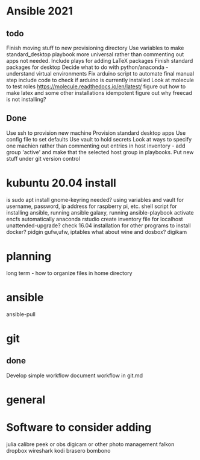 # Ansible 2021

## todo
Finish moving stuff to new provisioning directory
Use variables to make standard_desktop playbook more universal rather than commenting out apps not needed.
Include plays for adding LaTeX packages
Finish standard packages for desktop
Decide what to do with python/anaconda - understand virtual environments
Fix arduino script to automate final manual step
include code to check if arduino is currently installed
Look at molecule to test roles <https://molecule.readthedocs.io/en/latest/>
figure out how to make latex and some other installations idempotent
figure out why freecad is not installing?

## Done
Use ssh to provision new machine
Provision standard desktop apps
Use config file to set defaults
Use vault to hold secrets
Look at ways to specify one machien rather than commenting out entries in host inventory - add group 'active' and make that the selected host group in playbooks.
Put new stuff under git version control

# kubuntu 20.04 install

is sudo apt install gnome-keyring needed?
using variables and vault for username, password, ip address for raspberry pi, etc.
shell script for installing ansible, running ansible galaxy, running ansible-playbook
activate encfs automatically
anaconda
rstudio
create inventory file for localhost
unattended-upgrade?
check 16.04 installation for other programs to install
docker?
pidgin 
gufw,ufw, iptables
what about wine and dosbox?
digikam

# planning

long term - how to organize files in home directory

# ansible

ansible-pull


# git

## done 
Develop simple workflow
document workflow in git.md

# general



# Software to consider adding

julia
calibre
peek or obs
digicam or other photo management
falkon
dropbox
wireshark
kodi
brasero
bombono
